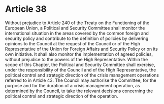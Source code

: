 # Article 38
Without prejudice to Article 240 of the Treaty on the Functioning of the European Union, a Political and Security Committee shall monitor the international situation in the areas covered by the common foreign and security policy and contribute to the definition of policies by delivering opinions to the Council at the request of the Council or of the High Representative of the Union for Foreign Affairs and Security Policy or on its own initiative. It shall also monitor the implementation of agreed policies, without prejudice to the powers of the High Representative. Within the scope of this Chapter, the Political and Security Committee shall exercise, under the responsibility of the Council and of the High Representative, the political control and strategic direction of the crisis management operations referred to in Article 43. The Council may authorise the Committee, for the purpose and for the duration of a crisis management operation, as determined by the Council, to take the relevant decisions concerning the political control and strategic direction of the operation.